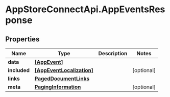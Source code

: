 # AppStoreConnectApi.AppEventsResponse

## Properties

Name | Type | Description | Notes
------------ | ------------- | ------------- | -------------
**data** | [**[AppEvent]**](AppEvent.md) |  | 
**included** | [**[AppEventLocalization]**](AppEventLocalization.md) |  | [optional] 
**links** | [**PagedDocumentLinks**](PagedDocumentLinks.md) |  | 
**meta** | [**PagingInformation**](PagingInformation.md) |  | [optional] 


